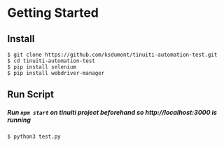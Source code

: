 # Getting Started

## Install

    $ git clone https://github.com/ksdumont/tinuiti-automation-test.git 
    $ cd tinuiti-automation-test
    $ pip install selenium
    $ pip install webdriver-manager
 
## Run Script
##### *Run `npm start` on tinuiti project beforehand so http://localhost:3000 is running*

    $ python3 test.py
    
